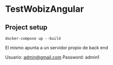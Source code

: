 # TestWobizAngular

## Project setup
```
docker-compose up --build
```

El mismo apunta a un servidor propio de back end

Usuario: admin@gmail.com
Password: admin1